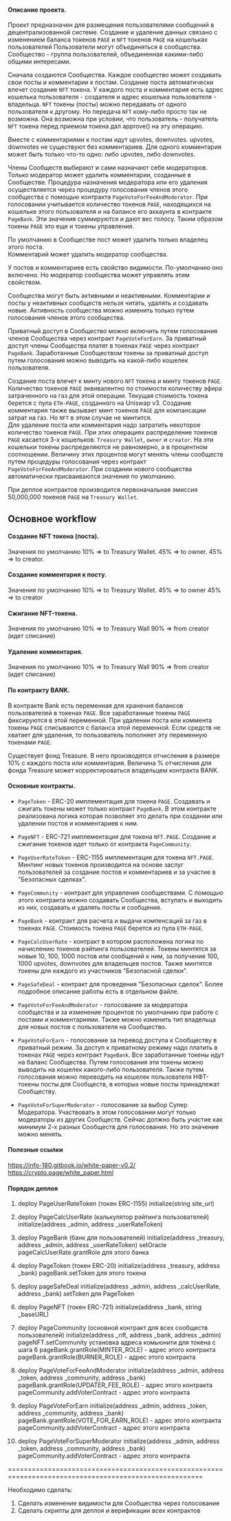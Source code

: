 #### Описание проекта.

Проект предназначен для размещения пользователями сообщений в децентрализованной системе.
Создание и удаление данных связано с изменением баланса токенов `PAGE` и `NFT` токенов `PAGE` на кошельках пользователей
Пользователи могут объединяться в сообщества. Сообщество - группа пользователей, объединенная какими-либо общими интересами.

Сначала создаются Сообщества. Каждое сообщество может создавать свои посты и комментарии к постам.
Создание поста автоматически влечет создание `NFT` токена. У каждого поста и комментария есть адрес кошелька 
пользователя - создателя и адрес кошелька пользователя - владельца. `NFT` токены (посты) можно передавать 
от одного пользователя к другому. Но передача `NFT` кому-либо просто так не возможна. 
Она возможна при условии, что пользователь - получатель `NFT` токена перед приемом токена дал approve() на эту операцию.

Вместе с комментариями к постам идут upvotes, downvotes.  upvotes, downvotes не существуют без комментариев.
Для одного комментария может быть только что-то одно: либо upvotes, либо downvotes.

Члены Сообществ выбирают и сами назначают себе модераторов.
Только модератор может удалить комментарии, созданные в Сообществе.
Процедура назначения модератора или его удаления осуществляется через процедуру голосования членов этого 
сообщества с помощью контракта `PageVoteForFeeAndModerator`.
При голосовании учитывается количество токенов `PAGE`, находящихся на кошельке этого пользователя и на балансе его 
аккаунта в контракте `PageBank`.
Эти значения суммируются и дают вес голосу. Таким образом токены `PAGE` это еще и токены управления.

По умолчанию в Сообществе пост может удалить только владелец этого поста.  
Комментарий может удалить модератор сообщества.

У постов и комментариев есть свойство видимости. По-умолчанию оно включено.
Но модератор сообщества может управлять этим свойством.

Сообщества могут быть активными и неактивными. Комментарии и посты у неактивных сообществ нельзя читать, удалять и создавать новые.
Активность сообщества можно изменить только путем голосования членов этого сообщества.

Приватный доступ в Сообщество можно включить путем голосования членов Сообщества через контракт `PageVoteForEarn`.
За приватный доступ члены Сообщества платят в токенах `PAGE` через контракт `PageBank`.
Заработанные Сообществом токены за приватный доступ путем голосования можно выводить на какой-либо кошелек пользователя.

Создание поста влечет к минту нового `NFT` токена и минту токенов `PAGE`. 
Количество токенов `PAGE` эквивалентно по стоимости количеству эфира затраченного на газ для этой операции.
Текущая стоимость токена берется с пула `ETH-PAGE`, созданного на Uniswap v3.
Создание комментария также вызывает минт токенов `PAGE` для компансации затрат на газ. Но `NFT` в этом случае не минтится.   
Для удаление поста или комментария надо затратить некоторое количество токенов `PAGE`.
При этих операциях распределение токенов `PAGE` касается 3-х кошельков: `Treasury Wallet`, `owner` и `creator`.
На эти кошельки токены распределяются не равномерно, а в процентном соотношении.
Величину этих процентов могут менять члены сообществ путем процедуры голосования через контракт `PageVoteForFeeAndModerator`.
При создании нового сообщества автоматически присваиваются значения по умолчанию. 

При деплое контрактов производится первоначальная эмиссия 50,000,000 токенов `PAGE` на `Treasury Wallet`.

## Основное workflow

#### Создание NFT токена (поста).
Значения по умолчанию
10% => to Treasury Wallet.
45% => to owner.
45% => to creator.

#### Создание комментария к посту.
Значения по умолчанию
10% => to Treasury Wallet.
45% => to owner
45% => to creator

#### Сжигание NFT-токена.
Значения по умолчанию
10% => to Treasury Wall
90% => from creator (идет списание)

#### Удаление комментария.
Значения по умолчанию
10% => to Treasury Wall
90% => from creator (идет списание)



#### По контракту BANK.
В контракте Bank есть переменная для хранения балансов пользователей в токенах `PAGE`.
Все заработанные токены `PAGE` фиксируются в этой переменной.
При удалении поста или коммента токены `PAGE` списываются с баланса этой переменной.
Если средств не хватает для удаления, то пользователь пополняет эту переменную токенами `PAGE`.


Существует фонд Treasure. В него производятся отчисления в размере 10% с каждого поста или комментария.
Величина % отчисления для фонда Treasure может корректироваться владельцем контракта BANK.


#### Основные контракты.

* `PageToken` - ERC-20 имплементация для токена `PAGE`. 
    Создавать и сжигать токены может только контракт `PageBank`.
    В этом контракте реализована логика которая позволяет это делать при создании или удалении постов и комментариев к ним.
* `PageNFT` - ERC-721 имплементация для токена `NFT.PAGE`. 
    Создание и сжигание токенов идет только от контракта `PageCommunity`.
* `PageUserRateToken` - ERC-1155 имплементация для токена `NFT.PAGE`.
    Минтинг новых токенов производится на основе заслуг пользователей за создание постов и комментариев 
    и за участие в "Безопасных сделках".    
  
* `PageCommunity` - контракт для управления сообществами.
    С помощью этого контракта можно создавать Сообщества, вступать и выходить из них, создавать и удалять посты и сообщения. 
* `PageBank` - контракт для расчета и выдачи компенсаций за газ в токенах `PAGE`.
    Стоимость токена `PAGE` берется из пула `ETH-PAGE`.  
* `PageCalcUserRate` - контракт в котором расположена логика по начислению токенов рэйтинга пользователей.
    Токены минтятся за новые 10, 100, 1000 постов или сообщений к ним, 
    за получение 100, 1000 upvotes, downvotes для владельцев постов.
    Также минтятся токены для каждого из участников "Безопасной сделки".
* `PageSafeDeal` - контракт для проведения "Безопасных сделок".
    Более подробное описание работы есть в отдельном файле.
    
* `PageVoteForFeeAndModerator` - голосование за модератора сообщества и за изменение процентов 
    по умолчанию при работе с постами и комментариями. 
    Также можно изменить тип владельца для новых постов с пользователя на Сообщество.
* `PageVoteForEarn` - голосование за перевод доступа к Сообществу в приватный режим. 
    За доступ к приватному режиму надо платить в токенах `PAGE` через контракт `PageBank`.
    Все заработанные токены идут на баланс Сообщества. Путем голосования эти токены можно выводить на кошелек 
    какого-либо пользователя. Также путем голосования можно переводить на кошелек пользователя НФТ-токены посты 
    для Сообществ, в которых новые посты принадлежат Сообществу.
* `PageVoteForSuperModerator` - голосование за выбор Супер Модератора.
    Участвовать в этом голосовании могут только модераторы из других Сообществ.
    Сейчас должно быть участие как минимум 2-х разных Сообществ для голосования. Но это значение можно менять.
    
    

#### Полезные ссылки

https://info-180.gitbook.io/white-paper-v0.2/
https://crypto.page/white_paper.html


#### Порядок деплоя
1. deploy PageUserRateToken (токен ERC-1155)
    initialize(string site_url)
    
2. deploy PageCalcUserRate (калькулятор рэйтинга пользователей)
    initialize(address _admin, address _userRateToken)
    
3. deploy PageBank (банк для пользователей)
    initialize(address _treasury, address _admin, address _userRateToken)
    setOracle
    pageCalcUserRate.grantRole для этого банка
    
4. deploy PageToken (токен ERC-20)
    initialize(address _treasury, address _bank)
    pageBank.setToken для этого токена

5. deploy pageSafeDeal
    initialize(address _admin, address _calcUserRate, address _bank)
    setToken для PageToken
    
6. deploy PageNFT (токен ERC-721)
    initialize(address _bank, string _baseURL)
    
7. deploy PageCommunity (основной контракт для всех сообществ пользователей)
    initialize(address _nft, address _bank, address _admin)
    pageNFT.setCommunity установка адреса комьюнити для токена с шага 6
    pageBank.grantRole(MINTER_ROLE) - адрес этого контракта
    pageBank.grantRole(BURNER_ROLE) - адрес этого контракта
    
8. deploy PageVoteForFeeAndModerator
   initialize(address _admin, address _token, address _community, address _bank)
   pageBank.grantRole(UPDATER_FEE_ROLE) - адрес этого контракта
   pageCommunity.addVoterContract - адрес этого контракта

9. deploy PageVoteForEarn
   initialize(address _admin, address _token, address _community, address _bank)
   pageBank.grantRole(VOTE_FOR_EARN_ROLE) - адрес этого контракта
   pageCommunity.addVoterContract - адрес этого контракта

10. deploy PageVoteForSuperModerator
   initialize(address _admin, address _token, address _community, address _bank)
   pageCommunity.addVoterContract - адрес этого контракта
   
=======================================================================================================

Необходимо сделать:
1. Сделать изменение видимости для Сообщества через голосование
2. Сделать скрипты для деплоя и верификации всех контрактов
